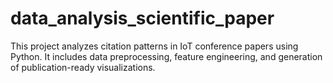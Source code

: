 # data_analysis_scientific_paper
This project analyzes citation patterns in IoT conference papers using Python. It includes data preprocessing, feature engineering, and generation of publication-ready visualizations.
